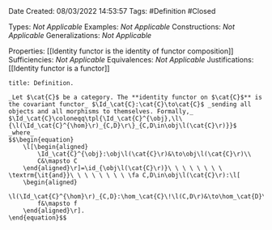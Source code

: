<br />
<br />

Date Created: 08/03/2022 14:53:57
Tags: #Definition #Closed 

Types: _Not Applicable_
Examples: _Not Applicable_
Constructions: _Not Applicable_
Generalizations: _Not Applicable_

Properties: [[Identity functor is the identity of functor composition]]
Sufficiencies: _Not Applicable_
Equivalences: _Not Applicable_
Justifications: [[Identity functor is a functor]]

``` ad-Definition
title: Definition.

_Let $\cat{C}$ be a category. The **identity functor on $\cat{C}$** is the covariant functor_ $\Id_\cat{C}:\cat{C}\to\cat{C}$ _sending all objects and all morphisms to themselves. Formally,_ $\Id_\cat{C}\coloneqq\tpl{\Id_\cat{C}^{\obj},\l\{\l(\Id_\cat{C}^{\hom}\r)_{C,D}\r\}_{C,D\in\obj\l(\cat{C}\r)}}$ _where_
$$\begin{equation}
    \l[\begin{aligned}
        \Id_\cat{C}^{\obj}:\obj\l(\cat{C}\r)&\to\obj\l(\cat{C}\r)\\
        C&\mapsto C
    \end{aligned}\r]=\id_{\obj\l(\cat{C}\r)}\ \ \ \ \ \ \ \ \textrm{\it{and}}\ \ \ \ \ \ \ \ \fa C,D\in\obj\l(\cat{C}\r):\l[
    \begin{aligned}
        \l(\Id_\cat{C}^{\hom}\r)_{C,D}:\hom_\cat{C}\!\l(C,D\r)&\to\hom_\cat{D}\l(C,D\r)\\
        f&\mapsto f
    \end{aligned}\r].
\end{equation}$$

```
